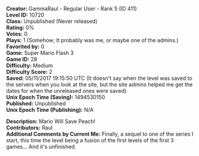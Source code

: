 **Creator:** GammaRaul - Regular User - Rank 5 (ID 411) <br>
**Level ID:** 10720 <br>
**Class:** Unpublished (Never released) <br>
**Rating:** 0% <br>
**Votes:** 0 <br>
**Plays:** 1 (Somehow; It probably was me, or maybe one of the admins.) <br>
**Favorited by:** 0 <br>
**Game:** Super Mario Flash 3 <br>
**Game ID:** 28 <br>
**Difficulty:** Medium <br>
**Difficulty Score:** 2 <br>
**Saved:** 05/11/2017 19:15:50 UTC (It doesn't say when the level was saved to the servers when you look at the site, but the site admins helped me get the dates for when the unreleased ones were saved) <br>
**Unix Epoch Time (Saving):** 1494530150 <br>
**Published:** Unpublished <br>
**Unix Epoch Time (Publishing):** N/A

**Description:** Mario Will Save Peach! <br>
**Contributors:** Raul <br>
**Additional Comments by Current Me:** Finally, a sequel to one of the series I start, this time the level being a fusion of the first levels of the first 3 games... And it's unfinished.
